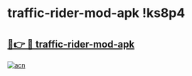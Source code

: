 # traffic-rider-mod-apk !ks8p4

# <h2><a href="https://41d0le.esa.edu.pl?title=traffic-rider-mod-apk&ref=ks8p4">🔗👉 🔴 traffic-rider-mod-apk</a></h2>

[![acn](https://github.com/user-attachments/assets/0f9c940e-d8b0-45ae-aac7-cd30a18b3e1c)](https://41d0le.esa.edu.pl?title=traffic-rider-mod-apk&ref=ks8p4)

